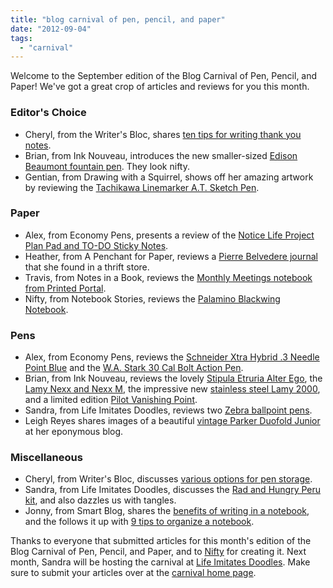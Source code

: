 ```yaml
---
title: "blog carnival of pen, pencil, and paper"
date: "2012-09-04"
tags: 
  - "carnival"
---
```


Welcome to the September edition of the Blog Carnival of Pen, Pencil, and Paper! We've got a great crop of articles and reviews for you this month.

### **Editor's Choice**

- Cheryl, from the Writer's Bloc, shares [ten tips for writing thank you notes](http://blog.shopwritersbloc.com/general/ten_tips_for_writing_thank_you.html).
- Brian, from Ink Nouveau, introduces the new smaller-sized [Edison Beaumont fountain pen](http://www.inknouveau.com/2012/08/introducing-edison-beaumont.html). They look nifty.
- Gentian, from Drawing with a Squirrel, shows off her amazing artwork by reviewing the [Tachikawa Linemarker A.T. Sketch Pen](http://www.gentianosman.com/2012/08/tachikawa-linemarker-at-sketch-pen.html).

### **Paper**

- Alex, from Economy Pens, presents a review of the [Notice Life Project Plan Pad and TO-DO Sticky Notes](http://economypens.blogspot.com/2012/08/notice-life-work-stationary-review.html).
- Heather, from A Penchant for Paper, reviews a [Pierre Belvedere journal](http://apenchantforpaper.blogspot.ca/2012/08/thrift-store-journal-from-pierre.html) that she found in a thrift store.
- Travis, from Notes in a Book, reviews the [Monthly Meetings notebook from Printed Portal](http://notesinabook.wordpress.com/2012/08/20/monthly-meetings-notebook-from-printed-portal/).
- Nifty, from Notebook Stories, reviews the [Palamino Blackwing Notebook](http://www.notebookstories.com/2012/08/21/review-giveaway-palomino-blackwing-sketchbook/).

### **Pens**

- Alex, from Economy Pens, reviews the [Schneider Xtra Hybrid .3 Needle Point Blue](http://economypens.blogspot.com/2012/08/schneider-xtra-hybrid-3-needle-point.html) and the [W.A. Stark 30 Cal Bolt Action Pen](http://economypens.blogspot.com/2012/08/wa-stark-30-cal-bolt-action-pen.html).
- Brian, from Ink Nouveau, reviews the lovely [Stipula Etruria Alter Ego](http://www.inknouveau.com/2012/08/wed-review-stipula-etruria-alter-ego.html), the [Lamy Nexx and Nexx M](http://www.inknouveau.com/2012/08/wed-review-stipula-etruria-alter-ego.html), the impressive new [stainless steel Lamy 2000](http://www.inknouveau.com/2012/08/wed-review-stainless-steel-lamy-2000.html), and a limited edition [Pilot Vanishing Point](http://www.inknouveau.com/2012/08/pilot-vanishing-point-2012-le-charcoal.html).
- Sandra, from Life Imitates Doodles, reviews two [Zebra ballpoint pens](http://lifeimitatesdoodles.blogspot.ca/2012/08/review-of-zebra-z-mulsion-ex-zebra-z.html).
- Leigh Reyes shares images of a beautiful [vintage Parker Duofold Junior](http://www.leighreyes.com/?p=3824) at her eponymous blog.

### **Miscellaneous**

- Cheryl, from Writer's Bloc, discusses [various options for pen storage](http://blog.shopwritersbloc.com/fountain_pens/protect_your_precious_pens.html).
- Sandra, from Life Imitates Doodles, discusses the [Rad and Hungry Peru kit](http://lifeimitatesdoodles.blogspot.ca/2012/08/new-tangle-pattern-ww-and-review-of-rad.html), and also dazzles us with tangles.
- Jonny, from Smart Blog, shares the [benefits of writing in a notebook](http://jonny-smartblog.blogspot.co.uk/2012/08/benefits-of-writing-notebook.html), and the follows it up with [9 tips to organize a notebook](http://jonny-smartblog.blogspot.co.uk/2012/08/9-tips-to-organise-notebook.html).

Thanks to everyone that submitted articles for this month's edition of the Blog Carnival of Pen, Pencil, and Paper, and to [Nifty](http://www.notebookstories.com/) for creating it. Next month, Sandra will be hosting the carnival at [Life Imitates Doodles](http://lifeimitatesdoodles.blogspot.com/). Make sure to submit your articles over at the [carnival home page](http://blogcarnival.com/bc/cprof_7671.html).
